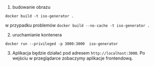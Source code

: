 1. budowanie obrazu

`docker build -t iso-generator .`

w przypadku problemów `docker build --no-cache -t iso-generator .`

2. uruchamianie kontenera

`docker run --privileged -p 3000:3000  iso-generator`

3. Aplikacja będzie działać pod adresem `http://localhost:3000`. Po wejściu w przeglądarce zobaczymy aplikacje frontendową.
